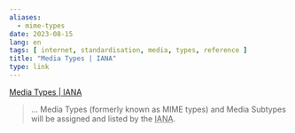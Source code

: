```yaml
---
aliases:
  - mime-types
date: 2023-08-15
lang: en
tags: [ internet, standardisation, media, types, reference ]
title: "Media Types | IANA"
type: link
---
```


[Media Types | IANA](https://www.iana.org/assignments/media-types/media-types.xhtml)

> … Media Types (formerly known as MIME types) and Media
Subtypes will be assigned and listed by the <abbr title="Internet Assigned Numbers Authority">IANA</abbr>.
